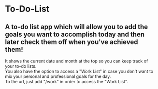 # To-Do-List
## A to-do list app which will allow you to add the goals you want to accomplish today and then later check them off when you've achieved them! <br/>
It shows the current date and month at the top so you can keep track of your to-do lists. </br>
You also have the option to access a "Work List" in case you don't want to mix your personal and professional goals for the day. </br>
To the url, just add "/work" in order to access the "Work List". </br>
